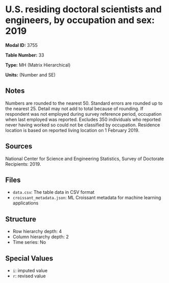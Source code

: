 # U.S. residing doctoral scientists and engineers, by occupation and sex: 2019

**Modal ID:** 3755

**Table Number:** 33

**Type:** MH (Matrix Hierarchical)

**Units:** (Number and SE)

## Notes

Numbers are rounded to the nearest 50. Standard errors are rounded up to the nearest 25. Detail may not add to total because of rounding. If respondent was not employed during survey reference period, occupation when last employed was reported. Excludes 350 individuals who reported never having worked so could not be classified by occupation. Residence location is based on reported living location on 1 February 2019.

## Sources

National Center for Science and Engineering Statistics, Survey of Doctorate Recipients: 2019.

## Files

- `data.csv`: The table data in CSV format
- `croissant_metadata.json`: ML Croissant metadata for machine learning applications

## Structure

- Row hierarchy depth: 4
- Column hierarchy depth: 2
- Time series: No

## Special Values

- `i`: imputed value
- `r`: revised value
